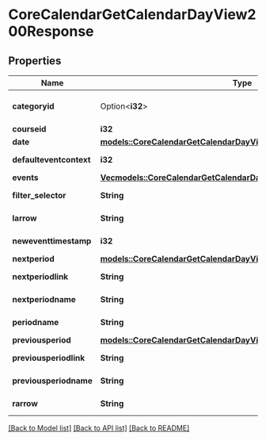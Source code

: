 # CoreCalendarGetCalendarDayView200Response

## Properties

Name | Type | Description | Notes
------------ | ------------- | ------------- | -------------
**categoryid** | Option<**i32**> | categoryid | [optional][default to 0]
**courseid** | **i32** | courseid | 
**date** | [**models::CoreCalendarGetCalendarDayView200ResponseDate**](core_calendar_get_calendar_day_view_200_response_date.md) |  | 
**defaulteventcontext** | **i32** | defaulteventcontext | [default to 0]
**events** | [**Vec<models::CoreCalendarGetCalendarDayView200ResponseEventsInner>**](core_calendar_get_calendar_day_view_200_response_events_inner.md) |  | 
**filter_selector** | **String** | filter_selector | [default to null]
**larrow** | **String** | larrow | [default to null]
**neweventtimestamp** | **i32** | neweventtimestamp | [default to null]
**nextperiod** | [**models::CoreCalendarGetCalendarDayView200ResponseNextperiod**](core_calendar_get_calendar_day_view_200_response_nextperiod.md) |  | 
**nextperiodlink** | **String** | nextperiodlink | [default to null]
**nextperiodname** | **String** | nextperiodname | [default to null]
**periodname** | **String** | periodname | [default to null]
**previousperiod** | [**models::CoreCalendarGetCalendarDayView200ResponseNextperiod**](core_calendar_get_calendar_day_view_200_response_nextperiod.md) |  | 
**previousperiodlink** | **String** | previousperiodlink | [default to null]
**previousperiodname** | **String** | previousperiodname | [default to null]
**rarrow** | **String** | rarrow | [default to null]

[[Back to Model list]](../README.md#documentation-for-models) [[Back to API list]](../README.md#documentation-for-api-endpoints) [[Back to README]](../README.md)


